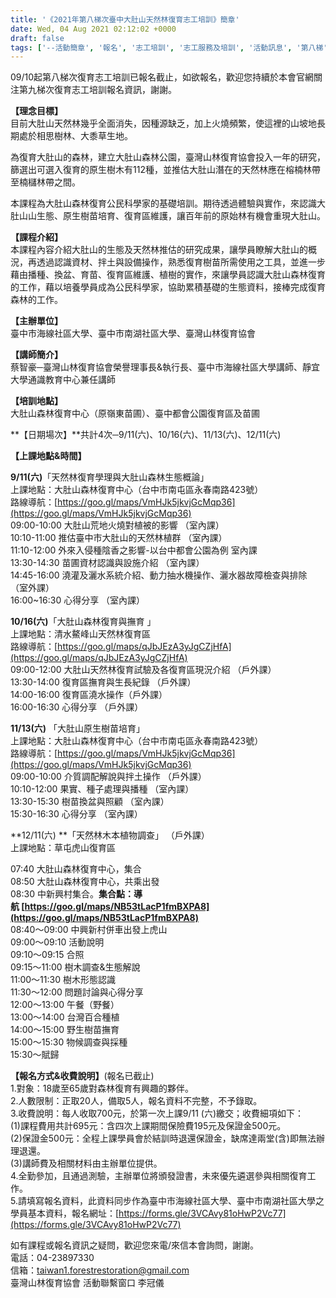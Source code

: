 ```yaml
---
title: '《2021年第八梯次臺中大肚山天然林復育志工培訓》簡章'
date: Wed, 04 Aug 2021 02:12:02 +0000
draft: false
tags: ['--活動簡章', '報名', '志工培訓', '志工服務及培訓', '活動訊息', '第八梯', '第八梯次復育志工培訓', '簡章']
---
```


09/10起第八梯次復育志工培訓已報名截止，如欲報名，歡迎您持續於本會官網關注第九梯次復育志工培訓報名資訊，謝謝。

**【理念目標】**  
目前大肚山天然林幾乎全面消失，因種源缺乏，加上火燒頻繁，使這裡的山坡地長期處於相思樹林、大黍草生地。

為復育大肚山的森林，建立大肚山森林公園，臺灣山林復育協會投入一年的研究，篩選出可選入復育的原生樹木有112種，並推估大肚山潛在的天然林應在榕楠林帶至楠櫧林帶之間。

本課程為大肚山森林復育公民科學家的基礎培訓。期待透過體驗與實作，來認識大肚山山生態、原生樹苗培育、復育區維護，讓百年前的原始林有機會重現大肚山。

**【課程介紹】**  
本課程內容介紹大肚山的生態及天然林推估的研究成果，讓學員瞭解大肚山的概況，再透過認識資材、拌土與設備操作，熟悉復育樹苗所需使用之工具，並進一步藉由播種、換盆、育苗、復育區維護、植樹的實作，來讓學員認識大肚山森林復育的工作，藉以培養學員成為公民科學家，協助累積基礎的生態資料，接棒完成復育森林的工作。

**【主辦單位】**  
臺中市海線社區大學、臺中市南湖社區大學、臺灣山林復育協會

**【講師簡介】**  
蔡智豪─臺灣山林復育協會榮譽理事長&執行長、臺中市海線社區大學講師、靜宜大學通識教育中心兼任講師

**【培訓地點】**  
大肚山森林復育中心（原嶺東苗圃）、臺中都會公園復育區及苗圃

**【日期場次】**共計4次─9/11(六)、10/16(六)、11/13(六)、12/11(六)

**【上課地點&時間】**

**9/11(六)**「天然林復育學理與大肚山森林生態概論」  
上課地點：大肚山森林復育中心（台中市南屯區永春南路423號）  
路線導航：[https://goo.gl/maps/VmHJk5jkvjGcMqp36](https://goo.gl/maps/VmHJk5jkvjGcMqp36)  
09:00-10:00 大肚山荒地火燒對植被的影響 （室內課）  
10:10-11:00 推估臺中市大肚山的天然林植群 （室內課）  
11:10-12:00 外來入侵種陰香之影響-以台中都會公園為例 室內課  
13:30-14:30 苗圃資材認識與設施介紹 （室內課）  
14:45-16:00 澆灌及灑水系統介紹、動力抽水機操作、灑水器故障檢查與排除 （室外課）  
16:00~16:30 心得分享 （室內課）

**10/16(六)**「大肚山森林復育與撫育 」  
上課地點：清水鰲峰山天然林復育區  
路線導航：[https://goo.gl/maps/qJbJEzA3yJgCZjHfA](https://goo.gl/maps/qJbJEzA3yJgCZjHfA)  
09:00-12:00 大肚山天然林復育試驗及各復育區現況介紹 （戶外課）  
13:30-14:00 復育區撫育與生長紀錄 （戶外課）  
14:00-16:00 復育區澆水操作（戶外課）  
16:00-16:30 心得分享 （戶外課）

**11/13(****六****)** 「大肚山原生樹苗培育」  
上課地點：大肚山森林復育中心（台中市南屯區永春南路423號）  
路線導航：[https://goo.gl/maps/VmHJk5jkvjGcMqp36](https://goo.gl/maps/VmHJk5jkvjGcMqp36)  
09:00-10:00 介質調配解說與拌土操作 （戶外課）  
10:10-12:00 果實、種子處理與播種 （室內課）  
13:30-15:30 樹苗換盆與照顧 （室內課）  
15:30-16:30 心得分享 （室內課）

**12/11(六) **「天然林木本植物調查」 （戶外課）  
上課地點：草屯虎山復育區  
  
07:40 大肚山森林復育中心，集合  
08:50 大肚山森林復育中心，共乘出發  
08:30 中新興村集合。**集合點：導航 [https://goo.gl/maps/NB53tLacP1fmBXPA8](https://goo.gl/maps/NB53tLacP1fmBXPA8)**  
08:40～09:00 中興新村併車出發上虎山  
09:00～09:10 活動說明  
09:10～09:15 合照  
09:15～11:00 樹木調查&生態解說  
11:00～11:30 樹木形態認識  
11:30～12:00 問題討論與心得分享  
12:00～13:00 午餐（野餐）  
13:00～14:00 台灣百合種植  
14:00～15:00 野生樹苗撫育  
15:00～15:30 物候調查與採種  
15:30～賦歸

**【報名方式&收費說明】**(報名已截止)  
1.對象：18歲至65歲對森林復育有興趣的夥伴。  
2.人數限制：正取20人，備取5人，報名資料不完整，不予錄取。  
3.收費說明：每人收取700元，於第一次上課9/11 (六)繳交；收費細項如下：  
(1)課程費用共計695元：含四次上課期間保險費195元及保證金500元。  
(2)保證金500元：全程上課學員會於結訓時退還保證金，缺席達兩堂(含)即無法辦理退還。  
(3)講師費及相關材料由主辦單位提供。  
4.全勤參加，且通過測驗，主辦單位將頒發證書，未來優先遴選參與相關復育工作。  
5.請填寫報名資料，此資料同步作為臺中市海線社區大學、臺中市南湖社區大學之學員基本資料，報名網址：[https://forms.gle/3VCAvy81oHwP2Vc77](https://forms.gle/3VCAvy81oHwP2Vc77)

如有課程或報名資訊之疑問，歡迎您來電/來信本會詢問，謝謝。  
電話：04-23897330  
信箱：[taiwan1.forestrestoration@gmail.com](mailto:taiwan1.forestrestoration@gmail.com)  
臺灣山林復育協會 活動聯繫窗口 李冠儀
